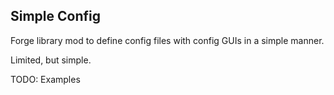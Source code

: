 ## Simple Config

Forge library mod to define config files with config GUIs in a simple manner.

Limited, but simple.

TODO: Examples